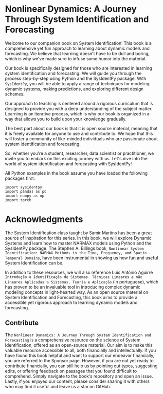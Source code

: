 # Nonlinear Dynamics: A Journey Through System Identification and Forecasting

Welcome to our companion book on System Identification! This book is a comprehensive yet fun approach to learning about dynamic models and forecasting. We believe that learning doesn't have to be dull and boring, which is why we've made sure to infuse some humor into the material.

Our book is specifically designed for those who are interested in learning system identification and forecasting.  We will guide you through the process step-by-step using Python and the SysIdentPy package. With `SysIdentPy`, you will be able to apply a range of techniques for modeling dynamic systems, making predictions, and exploring different design schemes.

Our approach to teaching is centered around a rigorous curriculum that is designed to provide you with a deep understanding of the subject matter. Learning is an iterative process, which is why our book is organized in a way that allows you to build upon your knowledge gradually.

The best part about our book is that it is open source material, meaning that it is freely available for anyone to use and contribute to. We hope that this will foster a community of like-minded individuals who are passionate about system identification and forecasting.

So, whether you're a student, researcher, data scientist or practitioner, we invite you to embark on this exciting journey with us. Let's dive into the world of system identification and forecasting with SysIdentPy!

All Python examples in the book assume you have loaded the following packages first:

```
import sysidentpy
import pandas as pd
import numpy as np
import torch
```

# Acknowledgments
The System Identification class taught by Samir Martins has been a great source of inspiration for this series. In this book, we will explore Dynamic Systems and learn how to master NARMAX models using Python and the SysIdentPy package. The Stephen A. Billings book, `Nonlinear System Identification: NARMAX Methods in the Time, Frequency, and Spatio - Temporal Domains`, have been instrumental in showing us how fun and useful System Identification can be.

In addition to these resources, we will also reference Luis Antônio Aguirre `Introdução à Identificação de Sistemas. Técnicas Lineares e não Lineares Aplicadas a Sistemas. Teoria e Aplicação` (in portuguese), which has proven to be an invaluable tool in introducing complex dynamic modeling concepts in light-hearted way. As an open source material on System Identification and Forecasting, this book aims to provide a accessible yet rigorous approach to learning dynamic models and forecasting.

## Contribute

The `Nonlinear Dynamics: A Journey Through System Identification and Forecasting` is a comprehensive resource on the science of System Identification, offered as an open-source material. Our aim is to make this valuable resource accessible to all, both financially and intellectually. If you have found this book helpful and want to support our endeavor financially, you are referred to the Sponsor page. However, if you are not yet ready to contribute financially, you can still help us by pointing out typos, suggesting edits, or offering feedback on passages that you found difficult to comprehend. Simply navigate to the book's repository and open an issue. Lastly, if you enjoyed our content, please consider sharing it with others who may find it useful and leave us a star on GitHub.